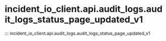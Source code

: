 # incident_io_client.api.audit_logs.audit_logs_status_page_updated_v1

::: incident_io_client.api.audit_logs.audit_logs_status_page_updated_v1
